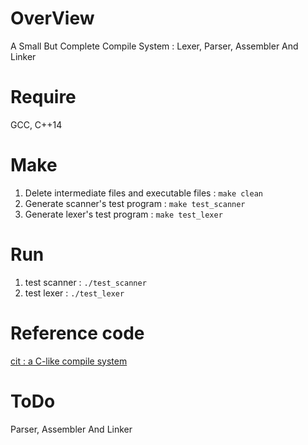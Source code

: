# OverView
A Small But Complete Compile System : Lexer, Parser, Assembler And Linker

# Require
GCC, C++14

# Make
1. Delete intermediate files and executable files : `make clean`
1. Generate scanner's test program : `make test_scanner`
1. Generate lexer's test program : `make test_lexer`  

# Run
1. test scanner : `./test_scanner`
1. test lexer : `./test_lexer` 

# Reference code
[cit : a C-like compile system](https://github.com/fanzhidongyzby/cit)

# ToDo
Parser, Assembler And Linker